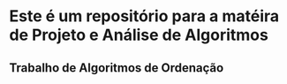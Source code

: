 # Este é um repositório para a matéira de Projeto e Análise de Algoritmos

## Trabalho de Algoritmos de Ordenação
    